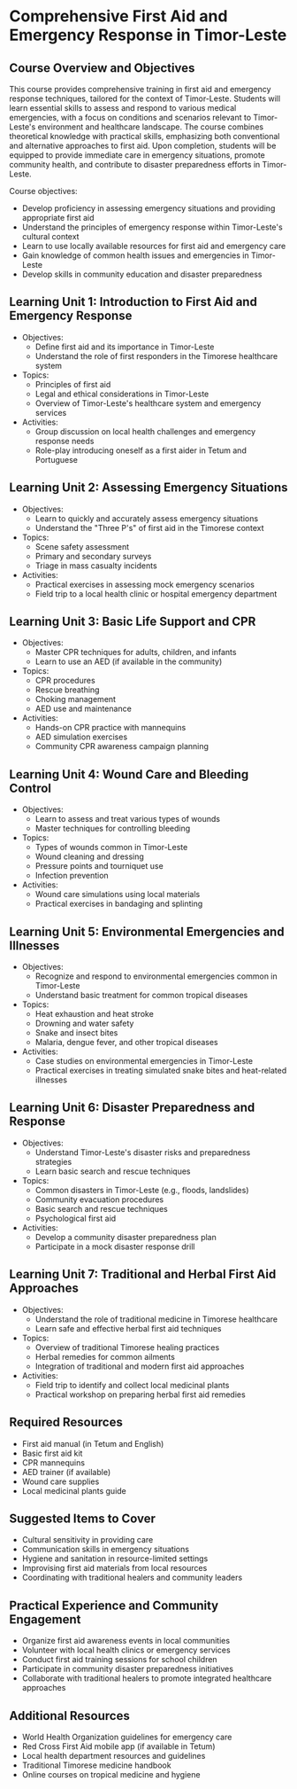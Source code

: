 # Comprehensive First Aid and Emergency Response in Timor-Leste

## Course Overview and Objectives

This course provides comprehensive training in first aid and emergency response techniques, tailored for the context of Timor-Leste. Students will learn essential skills to assess and respond to various medical emergencies, with a focus on conditions and scenarios relevant to Timor-Leste's environment and healthcare landscape. The course combines theoretical knowledge with practical skills, emphasizing both conventional and alternative approaches to first aid. Upon completion, students will be equipped to provide immediate care in emergency situations, promote community health, and contribute to disaster preparedness efforts in Timor-Leste.

Course objectives:
- Develop proficiency in assessing emergency situations and providing appropriate first aid
- Understand the principles of emergency response within Timor-Leste's cultural context
- Learn to use locally available resources for first aid and emergency care
- Gain knowledge of common health issues and emergencies in Timor-Leste
- Develop skills in community education and disaster preparedness

## Learning Unit 1: Introduction to First Aid and Emergency Response
- Objectives:
  * Define first aid and its importance in Timor-Leste
  * Understand the role of first responders in the Timorese healthcare system
- Topics:
  * Principles of first aid
  * Legal and ethical considerations in Timor-Leste
  * Overview of Timor-Leste's healthcare system and emergency services
- Activities:
  * Group discussion on local health challenges and emergency response needs
  * Role-play introducing oneself as a first aider in Tetum and Portuguese

## Learning Unit 2: Assessing Emergency Situations
- Objectives:
  * Learn to quickly and accurately assess emergency situations
  * Understand the "Three P's" of first aid in the Timorese context
- Topics:
  * Scene safety assessment
  * Primary and secondary surveys
  * Triage in mass casualty incidents
- Activities:
  * Practical exercises in assessing mock emergency scenarios
  * Field trip to a local health clinic or hospital emergency department

## Learning Unit 3: Basic Life Support and CPR
- Objectives:
  * Master CPR techniques for adults, children, and infants
  * Learn to use an AED (if available in the community)
- Topics:
  * CPR procedures
  * Rescue breathing
  * Choking management
  * AED use and maintenance
- Activities:
  * Hands-on CPR practice with mannequins
  * AED simulation exercises
  * Community CPR awareness campaign planning

## Learning Unit 4: Wound Care and Bleeding Control
- Objectives:
  * Learn to assess and treat various types of wounds
  * Master techniques for controlling bleeding
- Topics:
  * Types of wounds common in Timor-Leste
  * Wound cleaning and dressing
  * Pressure points and tourniquet use
  * Infection prevention
- Activities:
  * Wound care simulations using local materials
  * Practical exercises in bandaging and splinting

## Learning Unit 5: Environmental Emergencies and Illnesses
- Objectives:
  * Recognize and respond to environmental emergencies common in Timor-Leste
  * Understand basic treatment for common tropical diseases
- Topics:
  * Heat exhaustion and heat stroke
  * Drowning and water safety
  * Snake and insect bites
  * Malaria, dengue fever, and other tropical diseases
- Activities:
  * Case studies on environmental emergencies in Timor-Leste
  * Practical exercises in treating simulated snake bites and heat-related illnesses

## Learning Unit 6: Disaster Preparedness and Response
- Objectives:
  * Understand Timor-Leste's disaster risks and preparedness strategies
  * Learn basic search and rescue techniques
- Topics:
  * Common disasters in Timor-Leste (e.g., floods, landslides)
  * Community evacuation procedures
  * Basic search and rescue techniques
  * Psychological first aid
- Activities:
  * Develop a community disaster preparedness plan
  * Participate in a mock disaster response drill

## Learning Unit 7: Traditional and Herbal First Aid Approaches
- Objectives:
  * Understand the role of traditional medicine in Timorese healthcare
  * Learn safe and effective herbal first aid techniques
- Topics:
  * Overview of traditional Timorese healing practices
  * Herbal remedies for common ailments
  * Integration of traditional and modern first aid approaches
- Activities:
  * Field trip to identify and collect local medicinal plants
  * Practical workshop on preparing herbal first aid remedies

## Required Resources
- First aid manual (in Tetum and English)
- Basic first aid kit
- CPR mannequins
- AED trainer (if available)
- Wound care supplies
- Local medicinal plants guide

## Suggested Items to Cover
- Cultural sensitivity in providing care
- Communication skills in emergency situations
- Hygiene and sanitation in resource-limited settings
- Improvising first aid materials from local resources
- Coordinating with traditional healers and community leaders

## Practical Experience and Community Engagement
- Organize first aid awareness events in local communities
- Volunteer with local health clinics or emergency services
- Conduct first aid training sessions for school children
- Participate in community disaster preparedness initiatives
- Collaborate with traditional healers to promote integrated healthcare approaches

## Additional Resources
- World Health Organization guidelines for emergency care
- Red Cross First Aid mobile app (if available in Tetum)
- Local health department resources and guidelines
- Traditional Timorese medicine handbook
- Online courses on tropical medicine and hygiene